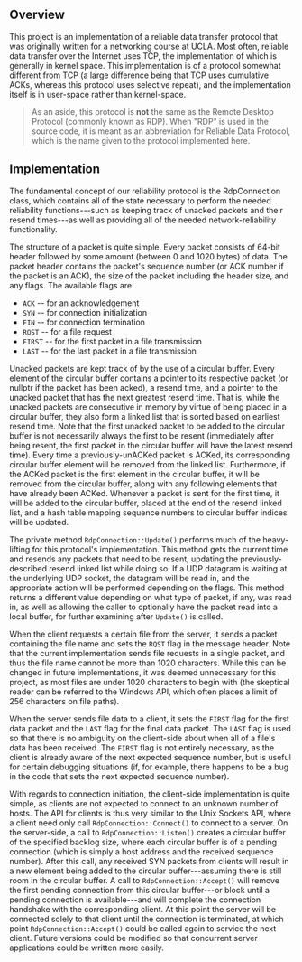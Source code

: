 ## Overview
This project is an implementation of a reliable data transfer protocol that was originally written for a networking course at UCLA. Most often, reliable data transfer over the Internet uses TCP, the implementation of which is generally in kernel space. This implementation is of a protocol somewhat different from TCP (a large difference being that TCP uses cumulative ACKs, whereas this protocol uses selective repeat), and the implementation itself is in user-space rather than kernel-space.

> As an aside, this protocol is **not** the same as the Remote Desktop Protocol (commonly known as RDP). When "RDP" is used in the source code, it is meant as an abbreviation for Reliable Data Protocol, which is the name given to the protocol implemented here.

## Implementation
The fundamental concept of our reliability protocol is the RdpConnection class, which contains all of the state necessary to perform the needed reliability functions---such as keeping track of unacked packets and their resend times---as well as providing all of the needed network-reliability functionality.

The structure of a packet is quite simple. Every packet consists of 64-bit header followed by some amount (between 0 and 1020 bytes) of data. The packet header contains the packet's sequence number (or ACK number if the packet is an ACK), the size of the packet including the header size, and any flags. The available flags are:
* `ACK` -- for an acknowledgement
* `SYN` -- for connection initialization
* `FIN` -- for connection termination
* `RQST` -- for a file request
* `FIRST` -- for the first packet in a file transmission
* `LAST` -- for the last packet in a file transmission

Unacked packets are kept track of by the use of a circular buffer. Every element of the circular buffer contains a pointer to its respective packet (or nullptr if the packet has been acked), a resend time, and a pointer to the unacked packet that has the next greatest resend time. That is, while the unacked packets are consecutive in memory by virtue of being placed in a circular buffer, they also form a linked list that is sorted based on earliest resend time. Note that the first unacked packet to be added to the circular buffer is not necessarily always the first to be resent (immediately after being resent, the first packet in the circular buffer will have the latest resend time). Every time a previously-unACKed packet is ACKed, its corresponding circular buffer element will be removed from the linked list. Furthermore, if the ACKed packet is the first element in the circular buffer, it will be removed from the circular buffer, along with any following elements that have already been ACKed. Whenever a packet is sent for the first time, it will be added to the circular buffer, placed at the end of the resend linked list, and a hash table mapping sequence numbers to circular buffer indices will be updated.

The private method `RdpConnection::Update()` performs much of the heavy-lifting for this protocol's implementation. This method gets the current time and resends any packets that need to be resent, updating the previously-described resend linked list while doing so. If a UDP datagram is waiting at the underlying UDP socket, the datagram will be read in, and the appropriate action will be performed depending on the flags. This method returns a different value depending on what type of packet, if any, was read in, as well as allowing the caller to optionally have the packet read into a local buffer, for further examining after `Update()` is called.

When the client requests a certain file from the server, it sends a packet containing the file name and sets the `RQST` flag in the message header. Note that the current implementation sends file requests in a single packet, and thus the file name cannot be more than 1020 characters. While this can be changed in future implementations, it was deemed unnecessary for this project, as most files are under 1020 characters to begin with (the skeptical reader can be referred to the Windows API, which often places a limit of 256 characters on file paths).

When the server sends file data to a client, it sets the `FIRST` flag for the first data packet and the `LAST` flag for the final data packet. The `LAST` flag is used so that there is no ambiguity on the client-side about when all of a file's data has been received. The `FIRST` flag is not entirely necessary, as the client is already aware of the next expected sequence number, but is useful for certain debugging situations (if, for example, there happens to be a bug in the code that sets the next expected sequence number).

With regards to connection initiation, the client-side implementation is quite simple, as clients are not expected to connect to an unknown number of hosts. The API for clients is thus very similar to the Unix Sockets API, where a client need only call `RdpConnection::Connect()` to connect to a server. On the server-side, a call to `RdpConnection::Listen()` creates a circular buffer of the specified backlog size, where each circular buffer is of a pending connection (which is simply a host address and the received sequence number). After this call, any received SYN packets from clients will result in a new element being added to the circular buffer---assuming there is still room in the circular buffer. A call to `RdpConnection::Accept()` will remove the first pending connection from this circular buffer---or block until a pending connection is available---and will complete the connection handshake with the corresponding client. At this point the server will be connected solely to that client until the connection is terminated, at which point `RdpConnection::Accept()` could be called again to service the next client. Future versions could be modified so that concurrent server applications could be written more easily.
